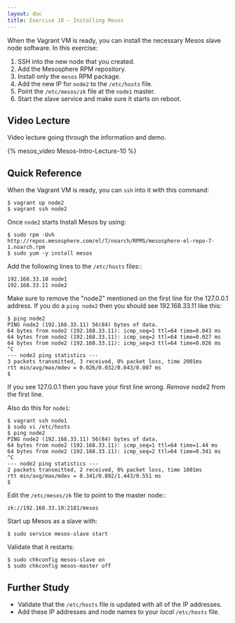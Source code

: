 ```yaml
---
layout: doc
title: Exercise 10 – Installing Mesos
---
```


When the Vagrant VM is ready, you can install the necessary Mesos slave node software.  In this exercise:

1. SSH into the new node that you created.
2. Add the Mesosphere RPM repository.
3. Install only the ``mesos`` RPM package.
4. Add the new IP for ``node2`` to the ``/etc/hosts`` file.
5. Point the ``/etc/mesos/zk`` file at the ``node1`` master.
6. Start the slave service and make sure it starts on reboot.

Video Lecture
-------------

Video lecture going through the information and demo.

{% mesos_video Mesos-Intro-Lecture-10 %}


Quick Reference
---------------

When the Vagrant VM is ready, you can ``ssh`` into it with this command:

```
$ vagrant up node2
$ vagrant ssh node2
```

Once ``node2`` starts Install Mesos by using:

```
$ sudo rpm -Uvh http://repos.mesosphere.com/el/7/noarch/RPMS/mesosphere-el-repo-7-1.noarch.rpm
$ sudo yum -y install mesos
```

Add the following lines to the ``/etc/hosts`` files::

    192.168.33.10 node1
    192.168.33.11 node2

Make sure to remove the "node2" mentioned on the first line for the 127.0.0.1 address.  If you do a ``ping node2`` then you should see 192.168.33.11 like this:

```
$ ping node2
PING node2 (192.168.33.11) 56(84) bytes of data.
64 bytes from node2 (192.168.33.11): icmp_seq=1 ttl=64 time=0.043 ms
64 bytes from node2 (192.168.33.11): icmp_seq=2 ttl=64 time=0.027 ms
64 bytes from node2 (192.168.33.11): icmp_seq=3 ttl=64 time=0.026 ms
^C
--- node2 ping statistics ---
3 packets transmitted, 3 received, 0% packet loss, time 2001ms
rtt min/avg/max/mdev = 0.026/0.032/0.043/0.007 ms
$
```

If you see 127.0.0.1 then you have your first line wrong.  *Remove* node2 from the first line.

Also do this for ``node1``:

```
$ vagrant ssh node1
$ sudo vi /etc/hosts
$ ping node2
PING node2 (192.168.33.11) 56(84) bytes of data.
64 bytes from node2 (192.168.33.11): icmp_seq=1 ttl=64 time=1.44 ms
64 bytes from node2 (192.168.33.11): icmp_seq=2 ttl=64 time=0.341 ms
^C
--- node2 ping statistics ---
2 packets transmitted, 2 received, 0% packet loss, time 1001ms
rtt min/avg/max/mdev = 0.341/0.892/1.443/0.551 ms
$
```

Edit the ``/etc/mesos/zk`` file to point to the master node::

    zk://192.168.33.10:2181/mesos

Start up Mesos as a slave with:

```
$ sudo service mesos-slave start
```

Validate that it restarts:

```
$ sudo chkconfig mesos-slave on
$ sudo chkconfig mesos-master off
```

Further Study
-------------

* Validate that the ``/etc/hosts`` file is updated with all of the IP addresses.
* Add these IP addresses and node names to your *local* ``/etc/hosts`` file.

